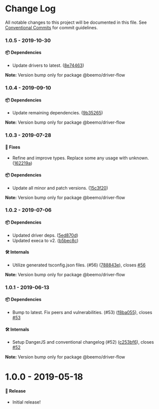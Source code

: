 # Change Log

All notable changes to this project will be documented in this file.
See [Conventional Commits](https://conventionalcommits.org) for commit guidelines.

### 1.0.5 - 2019-10-30

#### 📦 Dependencies

- Update drivers to latest. ([8e74463](https://github.com/beemojs/beemo/tree/master/packages/driver-flow/commit/8e74463))

**Note:** Version bump only for package @beemo/driver-flow





### 1.0.4 - 2019-09-10

#### 📦 Dependencies

- Update remaining dependencies. ([9b35265](https://github.com/beemojs/beemo/tree/master/packages/driver-flow/commit/9b35265))

**Note:** Version bump only for package @beemo/driver-flow





### 1.0.3 - 2019-07-28

#### 🐞 Fixes

- Refine and improve types. Replace some any usage with unknown. ([162219a](https://github.com/beemojs/beemo/tree/master/packages/driver-flow/commit/162219a))

#### 📦 Dependencies

- Update all minor and patch versions. ([15c3f20](https://github.com/beemojs/beemo/tree/master/packages/driver-flow/commit/15c3f20))

**Note:** Version bump only for package @beemo/driver-flow





### 1.0.2 - 2019-07-06

#### 📦 Dependencies

- Updated driver deps. ([5ed870d](https://github.com/beemojs/beemo/tree/master/packages/driver-flow/commit/5ed870d))
- Updated execa to v2. ([b5bec8c](https://github.com/beemojs/beemo/tree/master/packages/driver-flow/commit/b5bec8c))

#### 🛠 Internals

- Utilize generated tsconfig.json files. (#56) ([788843e](https://github.com/beemojs/beemo/tree/master/packages/driver-flow/commit/788843e)), closes [#56](https://github.com/beemojs/beemo/tree/master/packages/driver-flow/issues/56)

**Note:** Version bump only for package @beemo/driver-flow





### 1.0.1 - 2019-06-13

#### 📦 Dependencies

- Bump to latest. Fix peers and vulnerabilities. (#53) ([f8ba055](https://github.com/beemojs/beemo/tree/master/packages/driver-flow/commit/f8ba055)), closes [#53](https://github.com/beemojs/beemo/tree/master/packages/driver-flow/issues/53)

#### 🛠 Internals

- Setup DangerJS and conventional changelog (#52) ([c253bf6](https://github.com/beemojs/beemo/tree/master/packages/driver-flow/commit/c253bf6)), closes [#52](https://github.com/beemojs/beemo/tree/master/packages/driver-flow/issues/52)

**Note:** Version bump only for package @beemo/driver-flow





# 1.0.0 - 2019-05-18

#### 🎉 Release

- Initial release!

